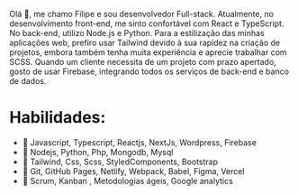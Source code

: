 <p>Olá 👋, me chamo Filipe e sou desenvolvedor Full-stack. Atualmente, no desenvolvimento front-end, me sinto confortável com React e TypeScript. No back-end, utilizo Node.js e Python. Para a estilização das minhas aplicações web, prefiro usar Tailwind devido à sua rapidez na criação de projetos, embora também tenha muita experiência e aprecie trabalhar com SCSS. Quando um cliente necessita de um projeto com prazo apertado, gosto de usar Firebase, integrando todos os serviços de back-end e banco de dados.</p>

<h1>Habilidades:</h1>
<ul>
 <li>  🚩 Javascript, Typescript, Reactjs, NextJs, Wordpress, Firebase</li> 
 <li>  🚩 Nodejs, Python, Php, Mongodb, Mysql</li> 
 <li>  🚩 Tailwind, Css, Scss, StyledComponents, Bootstrap</li> 
 <li>  🚩 Git, GitHub Pages, Netlify, Webpack, Babel, Figma, Vercel</li> 
 <li>  🚩 Scrum, Kanban , Metodologias ágeis, Google analytics</li> 
</ul>
